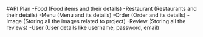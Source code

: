 #API Plan
-Food (Food items and their details)
-Restaurant (Restaurants and their details)
-Menu (Menu and its details)
-Order (Order and its details)
-Image (Storing all the images related to project)
-Review  (Storing all the reviews)
-User (User details like username, password, email)